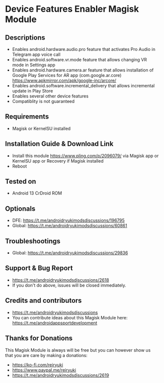 # Device Features Enabler Magisk Module

## Descriptions
- Enables android.hardware.audio.pro feature that activates Pro Audio in Telegram app voice call
- Enables android.software.vr.mode feature that allows changing VR mode in Settings app
- Enables android.hardware.camera.ar feature that allows installation of Google Play Services for AR app (com.google.ar.core) https://www.apkmirror.com/apk/google-inc/arcore/
- Enables android.software.incremental_delivery that allows incremental update in Play Store
- Enables several other device features
- Compatiblity is not guaranteed

## Requirements
- Magisk or KernelSU installed

## Installation Guide & Download Link
- Install this module https://www.pling.com/p/2096079/ via Magisk app or KernelSU app or Recovery if Magisk installed
- Reboot

## Tested on
- Android 13 CrDroid ROM

## Optionals
- DFE: https://t.me/androidryukimodsdiscussions/196795
- Global: https://t.me/androidryukimodsdiscussions/60861

## Troubleshootings
- Global: https://t.me/androidryukimodsdiscussions/29836

## Support & Bug Report
- https://t.me/androidryukimodsdiscussions/2618
- If you don't do above, issues will be closed immediately.

## Credits and contributors
- https://t.me/androidryukimodsdiscussions
- You can contribute ideas about this Magisk Module here: https://t.me/androidappsportdevelopment

## Thanks for Donations
This Magisk Module is always will be free but you can however show us that you are care by making a donations:
- https://ko-fi.com/reiryuki
- https://www.paypal.me/reiryuki
- https://t.me/androidryukimodsdiscussions/2619


